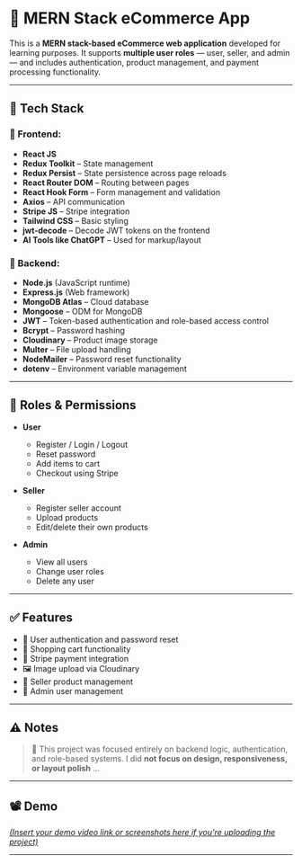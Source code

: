 # 🛒 MERN Stack eCommerce App

This is a **MERN stack-based eCommerce web application** developed for learning purposes. It supports **multiple user roles** — user, seller, and admin — and includes  authentication, product management, and payment processing functionality.

---

## 🚀 Tech Stack

### 🔹 Frontend:
- **React JS**
- **Redux Toolkit** – State management  
- **Redux Persist** – State persistence across page reloads  
- **React Router DOM** – Routing between pages  
- **React Hook Form** – Form management and validation  
- **Axios** – API communication  
- **Stripe JS** – Stripe integration
- **Tailwind CSS** – Basic styling  
- **jwt-decode** – Decode JWT tokens on the frontend  
- **AI Tools like ChatGPT** – Used for markup/layout 

### 🔹 Backend:
- **Node.js** (JavaScript runtime)
- **Express.js** (Web framework)
- **MongoDB Atlas** – Cloud database
- **Mongoose** – ODM for MongoDB
- **JWT** – Token-based authentication and role-based access control
- **Bcrypt** – Password hashing
- **Cloudinary** – Product image storage
- **Multer** – File upload handling
- **NodeMailer** – Password reset functionality
- **dotenv** – Environment variable management

---

## 🔐 Roles & Permissions

- **User**
  - Register / Login / Logout
  - Reset password
  - Add items to cart
  - Checkout using Stripe

- **Seller**
  - Register seller account
  - Upload products
  - Edit/delete their own products

- **Admin**
  - View all users
  - Change user roles
  - Delete any user

---

## ✅ Features

- 🔑 User authentication and password reset  
- 🛒 Shopping cart functionality  
- 🧾 Stripe payment integration  
- 🖼️ Image upload via Cloudinary  
- 🔧 Seller product management  
- 👮 Admin user management

---

## ⚠️ Notes

> 🎨 This project was focused entirely on backend logic, authentication, and role-based systems. I did **not focus on design, responsiveness, or layout polish** ...

---

## 📽️ Demo

[*(Insert your demo video link or screenshots here if you're uploading the project)*](https://www.linkedin.com/feed/update/urn:li:activity:7327070193967382530/)

---

